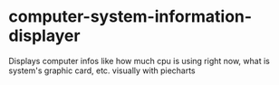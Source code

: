 # computer-system-information-displayer
Displays computer infos like how much cpu is using right now, what is system's graphic card, etc. visually with piecharts
